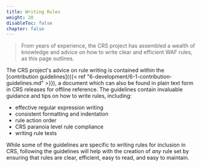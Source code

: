 ```yaml
---
title: Writing Rules
weight: 20
disableToc: false
chapter: false
---
```


> From years of experience, the CRS project has assembled a wealth of knowledge and advice on how to write clear and efficient WAF rules, as this page outlines.

The CRS project's advice on rule writing is contained within the [contribution guidelines]({{< ref "6-development/6-1-contribution-guidelines.md" >}}), a document which can also be found in plain text form in CRS releases for offline reference. The guidelines contain invaluable guidance and tips on how to write rules, including:

- effective regular expression writing
- consistent formatting and indentation
- rule action order
- CRS paranoia level rule compliance
- writing rule tests

While some of the guidelines are specific to writing rules for inclusion in CRS, following the guidelines will help with the creation of *any* rule set by ensuring that rules are clear, efficient, easy to read, and easy to maintain.
